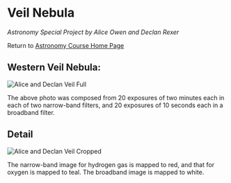 # Veil Nebula

*Astronomy Special Project by Alice Owen and Declan Rexer*

Return to [Astronomy Course Home Page](../index.html)

## Western Veil Nebula:

![Alice and Declan Veil Full](./AliceDeclanVeilFull.jpeg)

The above photo was composed from 20 exposures of two minutes each in each of two narrow-band filters, and 20 exposures of 10 seconds each in a broadband filter.

## Detail

![Alice and Declan Veil Cropped](./AliceDeclanVeilCropped.jpeg)

The narrow-band image for hydrogen gas is mapped to red, and that for oxygen is mapped to teal. The broadband image is mapped to white.
